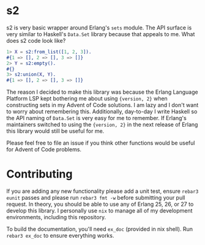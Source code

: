 s2
=====

s2 is very basic wrapper around Erlang's `sets` module. The API surface is very
similar to Haskell's `Data.Set` library because that appeals to me. What does s2
code look like?

```erlang
1> X = s2:from_list([1, 2, 3]).
#{1 => [], 2 => [], 3 => []}
2> Y = s2:empty().
#{}
3> s2:union(X, Y).
#{1 => [], 2 => [], 3 => []}
```

The reason I decided to make this library was because the Erlang Language
Platform LSP kept bothering me about using `{version, 2}` when constructing
sets in my Advent of Code solutions. I am lazy and I don't want to worry about
remembering this. Additionally, day-to-day I write Haskell so the API naming of
`Data.Set` is very easy for me to remember. If Erlang's maintainers switched to
using the `{version, 2}` in the next release of Erlang this library would still
be useful for me.

Please feel free to file an issue if you think other functions would be useful
for Advent of Code problems.

Contributing
=====

If you are adding any new functionality please add a unit test, ensure `rebar3
eunit` passes and please run `rebar3 fmt -w` before submitting your pull
request. In theory, you should be able to use any of Erlang 25, 26, or 27 to
develop this library. I personally use `nix` to manage all of my development
environments, including this repository.

To build the documentation, you'll need `ex_doc` (provided in nix shell). Run
`rebar3 ex_doc` to ensure everything works.
